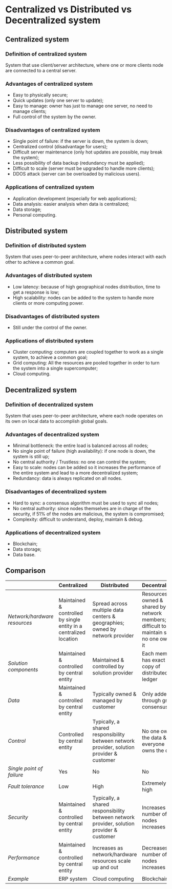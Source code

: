 # Centralized vs Distributed vs Decentralized system

## Centralized system

### Definition of centralized system

System that use client/server architecture, where one or more clients node are
connected to a central server.

### Advantages of centralized system

- Easy to physically secure;
- Quick updates (only one server to update);
- Easy to manage: owner has just to manage one server, no need to manage
clients;
- Full control of the system by the owner.

### Disadvantages of centralized system

- Single point of failure: if the server is down, the system is down;
- Centralized control (disadvantage for users);
- Difficult server maintenance (only hot updates are possible, may break the
system);
- Less possibility of data backup (redundancy must be applied);
- Difficult to scale (server must be upgraded to handle more clients);
- DDOS attack (server can be overloaded by malicious users).

### Applications of centralized system

- Application development (especially for web applications);
- Data analysis: easier analysis when data is centralized;
- Data storage;
- Personal computing.

## Distributed system

### Definition of distributed system

System that uses peer-to-peer architecture, where nodes interact with each
other to achieve a common goal.

### Advantages of distributed system

- Low latency: because of high geographical nodes distribution, time to get a
response is low;
- High scalability: nodes can be added to the system to handle more clients or
more computing power.

### Disadvantages of distributed system

- Still under the control of the owner.

### Applications of distributed system

- Cluster computing: computers are coupled together to work as a single system,
to achieve a common goal;
- Grid computing: All the resources are pooled together in order to turn the
system into a single supercomputer;
- Cloud computing.

## Decentralized system

### Definition of decentralized system

System that uses peer-to-peer architecture, where each node operates on its own
on local data to accomplish global goals.

### Advantages of decentralized system

- Minimal bottleneck: the entire load is balanced across all nodes;
- No single point of failure (high availability): if one node is down, the
system is still up;
- No central authority / Trustless: no one can control the system;
- Easy to scale: nodes can be added so it increases the performance of the
entire system and lead to a more decentralized system;
- Redundancy: data is always replicated on all nodes.

### Disadvantages of decentralized system

- Hard to sync: a consensus algorithm must be used to sync all nodes;
- No central authority: since nodes themselves are in charge of the security,
if 51% of the nodes are malicious, the system is compromised;
- Complexity: difficult to understand, deploy, maintain & debug.

### Applications of decentralized system

- Blockchain;
- Data storage;
- Data base.

## Comparison

|| Centralized | Distributed | Decentralized |
|---|---|---|---|
| *Network/hardware resources* | Maintained & controlled by single entity in a centralized location | Spread across multiple data centers & geographies; owned by network provider | Resources are owned & shared by network members; difficult to maintain since no one owns it |
| *Solution components* | Maintained & controlled by central entity | Maintained & controlled by solution provider | Each member has exact copy of distributed ledger |
| *Data* | Maintained & controlled by central entity | Typically owned & managed by customer | Only added through group consensus |
| *Control* | Controlled by central entity | Typically, a shared responsibility between network provider, solution provider & customer | No one owns the data & everyone owns the data |
| *Single point of failure* | Yes | No | No |
| *Fault tolerance* | Low | High | Extremely high |
| *Security* | Maintained & controlled by central entity | Typically, a shared responsibility between network provider, solution provider & customer | Increases as number of nodes increases |
| *Performance* | Maintained & controlled by central entity | Increases as network/hardware resources scale up and out | Decreases as number of nodes increases |
| *Example* | ERP system | Cloud computing | Blockchain |
